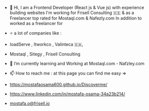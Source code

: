 - 👋 Hi, I am a Frontend Developer (React js & Vue js) with experience building websites I'm working for Frisell Consulting 🇸🇪 & as a Freelancer top rated for Mostaql.com & Nafezly.com In addition to worked as a freelancer for


- ⭐ a lot of companies like :
- loadServe , Itworkco , Valinteca 🇸🇦,
- Mostaql , Sitegy , Frisell Consulting 

- 🌱 I’m currently learning and Working at Mostaql.com - Nafzley.com
- 📫 How to reach me : at this page you can find me easy =>  

- https://mostafaosama600.github.io/Discoverme/
- https://www.linkedin.com/in/mostafa-osama-34a23b214/

- mostafa.o@frisell.io




